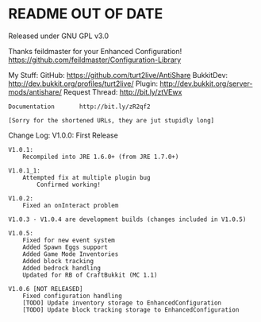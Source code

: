 README OUT OF DATE
==================

Released under GNU GPL v3.0

Thanks feildmaster for your Enhanced Configuration!
https://github.com/feildmaster/Configuration-Library

My Stuff:
	GitHub:	            https://github.com/turt2live/AntiShare
	BukkitDev:          http://dev.bukkit.org/profiles/turt2live/
	Plugin:             http://dev.bukkit.org/server-mods/antishare/
	Request Thread:     http://bit.ly/ztVEwx
	
	Documentation       http://bit.ly/zR2qf2
	
	[Sorry for the shortened URLs, they are jut stupidly long]
	
Change Log:
	V1.0.0:
		First Release
		
	V1.0.1:
		Recompiled into JRE 1.6.0+ (from JRE 1.7.0+)
		
	V1.0.1_1:
		Attempted fix at multiple plugin bug
			Confirmed working!
			
	V1.0.2:
		Fixed an onInteract problem
		
	V1.0.3 - V1.0.4 are development builds (changes included in V1.0.5)

	V1.0.5:
		Fixed for new event system
		Added Spawn Eggs support
		Added Game Mode Inventories
		Added block tracking
		Added bedrock handling
		Updated for RB of CraftBukkit (MC 1.1)
		
	V1.0.6 [NOT RELEASED]
		Fixed configuration handling
		[TODO] Update inventory storage to EnhancedConfiguration
		[TODO] Update block tracking storage to EnhancedConfiguration